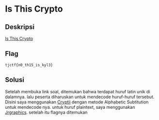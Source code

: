 # Is This Crypto

## Deskripsi
[Is This Crypto](https://static.tjctf.org/e141851decd4f7afab034c7055db229bd54011d2860ebd622302088fd4e062ae_file.txt)

## Flag
```
tjctf{n0_th15_is_kyl3}
```

## Solusi

Setelah membuka link soal, ditemukan bahwa terdapat huruf latin unik di dalamnya. lalu peserta diharuskan untuk mendecode huruf-huruf tersebut. 
Disini saya menggunakan [Cryptii](https://cryptii.com/) dengan metode Alphabetic Subtitution untuk mendecode nya.
untuk huruf plaintext, saya menggunakan [Jrgraphics](https://jrgraphix.net/r/Unicode/00A0-00FF). setelah itu flagnya ditemukan
